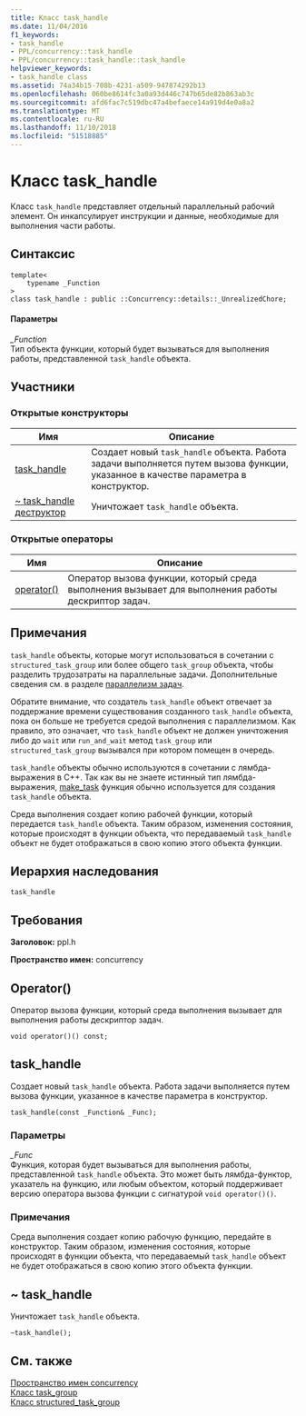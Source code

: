 ```yaml
---
title: Класс task_handle
ms.date: 11/04/2016
f1_keywords:
- task_handle
- PPL/concurrency::task_handle
- PPL/concurrency::task_handle::task_handle
helpviewer_keywords:
- task_handle class
ms.assetid: 74a34b15-708b-4231-a509-947874292b13
ms.openlocfilehash: 060be8614fc3a0a93d446c747b65de82b863ab3c
ms.sourcegitcommit: afd6fac7c519dbc47a4befaece14a919d4e0a8a2
ms.translationtype: MT
ms.contentlocale: ru-RU
ms.lasthandoff: 11/10/2018
ms.locfileid: "51518885"
---
```

# <a name="taskhandle-class"></a>Класс task_handle

Класс `task_handle` представляет отдельный параллельный рабочий элемент. Он инкапсулирует инструкции и данные, необходимые для выполнения части работы.

## <a name="syntax"></a>Синтаксис

```
template<
    typename _Function
>
class task_handle : public ::Concurrency::details::_UnrealizedChore;
```

#### <a name="parameters"></a>Параметры

*_Function*<br/>
Тип объекта функции, который будет вызываться для выполнения работы, представленной `task_handle` объекта.

## <a name="members"></a>Участники

### <a name="public-constructors"></a>Открытые конструкторы

|Имя|Описание|
|----------|-----------------|
|[task_handle](#ctor)|Создает новый `task_handle` объекта. Работа задачи выполняется путем вызова функции, указанное в качестве параметра в конструктор.|
|[~ task_handle деструктор](#dtor)|Уничтожает `task_handle` объекта.|

### <a name="public-operators"></a>Открытые операторы

|Имя|Описание|
|----------|-----------------|
|[operator()](#task_handle__operator_call)|Оператор вызова функции, который среда выполнения вызывает для выполнения работы дескриптор задач.|

## <a name="remarks"></a>Примечания

`task_handle` объекты, которые могут использоваться в сочетании с `structured_task_group` или более общего `task_group` объекта, чтобы разделить трудозатраты на параллельные задачи. Дополнительные сведения см. в разделе [параллелизм задач](../../../parallel/concrt/task-parallelism-concurrency-runtime.md).

Обратите внимание, что создатель `task_handle` объект отвечает за поддержание времени существования созданного `task_handle` объекта, пока он больше не требуется средой выполнения с параллелизмом. Как правило, это означает, что `task_handle` объект не должен уничтожения либо до `wait` или `run_and_wait` метод `task_group` или `structured_task_group` вызывался при котором помещен в очередь.

`task_handle` объекты обычно используются в сочетании с лямбда-выражения в C++. Так как вы не знаете истинный тип лямбда-выражения, [make_task](concurrency-namespace-functions.md#make_task) функция обычно используется для создания `task_handle` объекта.

Среда выполнения создает копию рабочей функции, который передается `task_handle` объекта. Таким образом, изменения состояния, которые происходят в функции объекта, что передаваемый `task_handle` объект не будет отображаться в свою копию этого объекта функции.

## <a name="inheritance-hierarchy"></a>Иерархия наследования

`task_handle`

## <a name="requirements"></a>Требования

**Заголовок:** ppl.h

**Пространство имен:** concurrency

##  <a name="task_handle__operator_call"></a> Operator()

Оператор вызова функции, который среда выполнения вызывает для выполнения работы дескриптор задач.

```
void operator()() const;
```

##  <a name="task_handle__ctor"></a> task_handle

Создает новый `task_handle` объекта. Работа задачи выполняется путем вызова функции, указанное в качестве параметра в конструктор.

```
task_handle(const _Function& _Func);
```

### <a name="parameters"></a>Параметры

*_Func*<br/>
Функция, которая будет вызываться для выполнения работы, представленной `task_handle` объекта. Это может быть лямбда-функтор, указатель на функцию, или любым объектом, который поддерживает версию оператора вызова функции с сигнатурой `void operator()()`.

### <a name="remarks"></a>Примечания

Среда выполнения создает копию рабочую функцию, передайте в конструктор. Таким образом, изменения состояния, которые происходят в функции объекта, что передаваемый `task_handle` объект не будет отображаться в свою копию этого объекта функции.

##  <a name="dtor"></a> ~ task_handle

Уничтожает `task_handle` объекта.

```
~task_handle();
```

## <a name="see-also"></a>См. также

[Пространство имен concurrency](concurrency-namespace.md)<br/>
[Класс task_group](task-group-class.md)<br/>
[Класс structured_task_group](structured-task-group-class.md)
